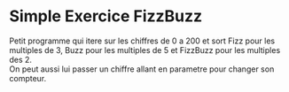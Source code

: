 # Simple Exercice FizzBuzz
Petit programme qui itere sur les chiffres de 0 a 200 et sort Fizz pour les multiples de 3, Buzz pour les multiples de 5 et FizzBuzz pour les multiples des 2.<br/>
On peut aussi lui passer un chiffre allant en parametre pour changer son compteur.
